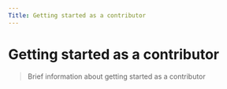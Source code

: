 ```yaml
---
Title: Getting started as a contributor
---
```


# Getting started as a contributor

> Brief information about getting started as a contributor
